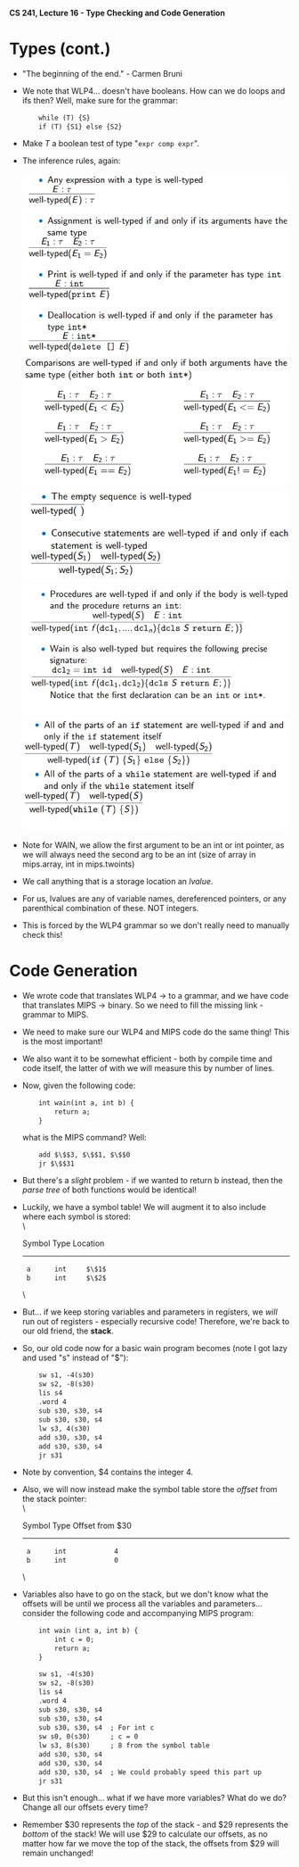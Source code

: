 **CS 241, Lecture 16 - Type Checking and Code Generation**

Types (cont.)
=============

-   "The beginning of the end." - Carmen Bruni

-   We note that WLP4\... doesn't have booleans. How can we do loops and
    ifs then? Well, make sure for the grammar:

    ``` {mathescape="" numbers="none" breaklines="true"}
        while (T) {S}
        if (T) {S1} else {S2}
    ```

-   Make $T$ a boolean test of type "`expr comp expr`".

-   The inference rules, again:\
    \
    ![image](inference1.png)\
    ![image](inference2.png)\
    ![image](inference3.png)\
    ![image](inference4.png)\
    ![image](inference5.png)

-   Note for WAIN, we allow the first argument to be an int or int
    pointer, as we will always need the second arg to be an int (size of
    array in mips.array, int in mips.twoints)

-   We call anything that is a storage location an *lvalue*.

-   For us, lvalues are any of variable names, dereferenced pointers, or
    any parenthical combination of these. NOT integers.

-   This is forced by the WLP4 grammar so we don't really need to
    manually check this!

Code Generation
===============

-   We wrote code that translates WLP4 $\rightarrow$ to a grammar, and
    we have code that translates MIPS $\rightarrow$ binary. So we need
    to fill the missing link - grammar to MIPS.

-   We need to make sure our WLP4 and MIPS code do the same thing! This
    is the most important!

-   We also want it to be somewhat efficient - both by compile time and
    code itself, the latter of with we will measure this by number of
    lines.

-   Now, given the following code:

    ``` {mathescape="" numbers="none" breaklines="true"}
        int wain(int a, int b) {
            return a;
        }
    ```

    what is the MIPS command? Well:

    ``` {mathescape="" numbers="none" breaklines="true"}
        add $\$$3, $\$$1, $\$$0
        jr $\$$31
    ```

-   But there's a *slight* problem - if we wanted to return b instead,
    then the *parse tree* of both functions would be identical!

-   Luckily, we have a symbol table! We will augment it to also include
    where each symbol is stored:\
    \

       Symbol   Type   Location
      -------- ------ ----------
         a      int     $\$1$
         b      int     $\$2$

    \

-   But\... if we keep storing variables and parameters in registers, we
    *will* run out of registers - especially recursive code! Therefore,
    we're back to our old friend, the **stack**.

-   So, our old code now for a basic wain program becomes (note I got
    lazy and used "s" instead of "\$"):

    ``` {mathescape="" numbers="none" breaklines="true"}
        sw s1, -4(s30)
        sw s2, -8(s30)
        lis s4
        .word 4
        sub s30, s30, s4
        sub s30, s30, s4
        lw s3, 4(s30)
        add s30, s30, s4
        add s30, s30, s4
        jr s31
    ```

-   Note by convention, $\$4$ contains the integer 4.

-   Also, we will now instead make the symbol table store the *offset*
    from the stack pointer:\
    \

       Symbol   Type   Offset from $\$30$
      -------- ------ --------------------
         a      int            4
         b      int            0

    \

-   Variables also have to go on the stack, but we don't know what the
    offsets will be until we process all the variables and
    parameters\... consider the following code and accompanying MIPS
    program:

    ``` {mathescape="" numbers="none" breaklines="true"}
        int wain (int a, int b) {
            int c = 0;
            return a;
        }
    ```

    ``` {mathescape="" numbers="none" breaklines="true"}
        sw s1, -4(s30)
        sw s2, -8(s30)
        lis s4
        .word 4
        sub s30, s30, s4
        sub s30, s30, s4
        sub s30, s30, s4  ; For int c
        sw s0, 0(s30)     ; c = 0
        lw s3, 8(s30)     ; 8 from the symbol table
        add s30, s30, s4 
        add s30, s30, s4
        add s30, s30, s4  ; We could probably speed this part up
        jr s31
    ```

-   But this isn't enough\... what if we have more variables? What do we
    do? Change all our offsets every time?

-   Remember \$30 represents the *top* of the stack - and \$29
    represents the *bottom* of the stack! We will use \$29 to calculate
    our offsets, as no matter how far we move the top of the stack, the
    offsets from \$29 will remain unchanged!
